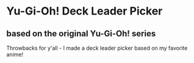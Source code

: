 # Yu-Gi-Oh! Deck Leader Picker  
  
## based on the original Yu-Gi-Oh! series

Throwbacks for y'all - I made a deck leader picker based on my favorite anime!
